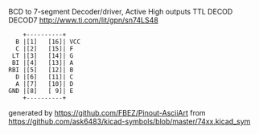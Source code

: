 BCD to 7-segment Decoder/driver, Active High outputs
TTL DECOD DECOD7
http://www.ti.com/lit/gpn/sn74LS48


	    +----------+
	  B |[1]   [16]| VCC
	  C |[2]   [15]| F
	 LT |[3]   [14]| G
	 BI |[4]   [13]| A
	RBI |[5]   [12]| B
	  D |[6]   [11]| C
	  A |[7]   [10]| D
	GND |[8]   [ 9]| E
	    +----------+


generated by https://github.com/FBEZ/Pinout-AsciiArt from https://github.com/ask6483/kicad-symbols/blob/master/74xx.kicad_sym